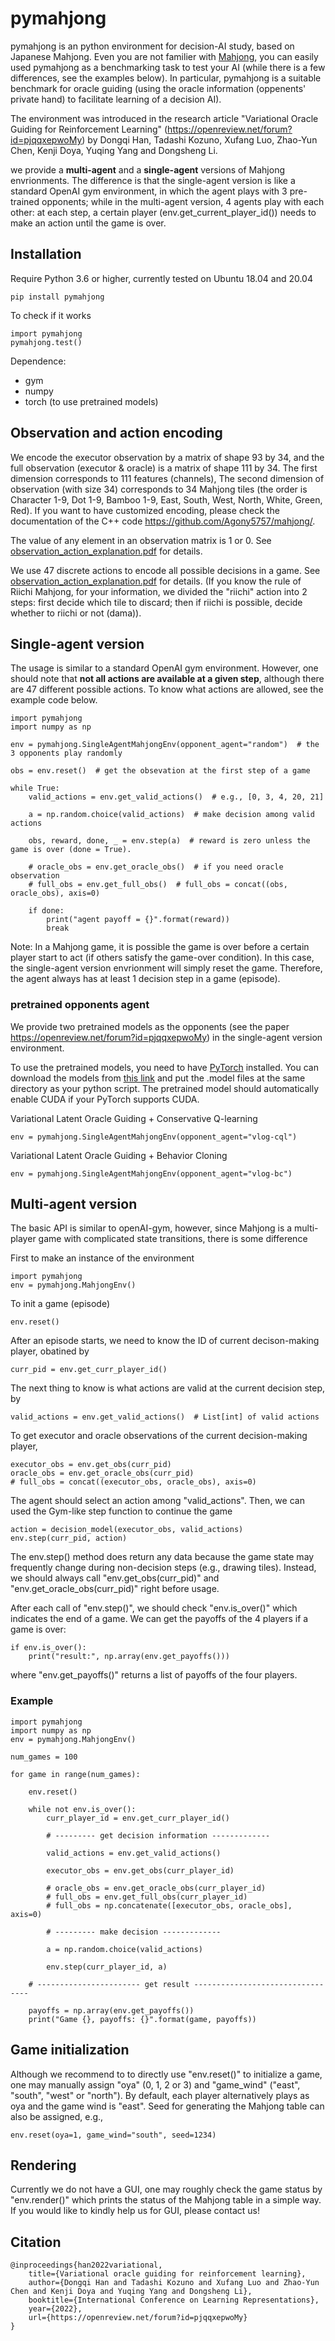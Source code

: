 # pymahjong

pymahjong is an python environment for decision-AI study, based on Japanese Mahjong. Even you are not familier with [Mahjong](https://en.wikipedia.org/wiki/Mahjong), you can easily used pymahjong as a benchmarking task to test your AI (while there is a few differences, see the examples below). In particular, pymahjong is a suitable benchmark for oracle guiding (using the oracle information (oppenents' private hand) to facilitate learning of a decision AI).


The environment was introduced in the research article "Variational Oracle Guiding for Reinforcement Learning" (https://openreview.net/forum?id=pjqqxepwoMy) by Dongqi Han, Tadashi Kozuno, Xufang Luo, Zhao-Yun Chen, Kenji Doya, Yuqing Yang and Dongsheng Li.


we provide a **multi-agent** and a **single-agent** versions of Mahjong envrionments.
The difference is that the single-agent version is like a standard OpenAI gym environment, in which the agent plays with 3 pre-trained opponents;
while in the multi-agent version, 4 agents play with each other: at each step, a certain player (env.get_current_player_id()) needs to make an action until the game is over.

## Installation

Require Python 3.6 or higher, currently tested on Ubuntu 18.04 and 20.04

```
pip install pymahjong
```

To check if it works
```
import pymahjong
pymahjong.test()
```

Dependence:
- gym
- numpy
- torch (to use pretrained models)

## Observation and action encoding

We encode the executor observation by a matrix of shape 93 by 34, and the full observation (executor & oracle) is a matrix of shape 111 by 34. The first dimension corresponds to 111 features (channels),  The second dimension of observation (with size 34) corresponds to 34 Mahjong tiles (the order is Character 1-9, Dot 1-9,  Bamboo 1-9, East, South, West, North, White, Green, Red).  If you want to have customized encoding, please check the documentation of the C++ code https://github.com/Agony5757/mahjong/.

The value of any element in an observation matrix is 1 or 0. See [observation_action_explanation.pdf](https://github.com/Agony5757/mahjong/blob/master/pymahjong/observation_action_explanation.pdf) for details.

We use 47 discrete actions to encode all possible decisions in a game. See [observation_action_explanation.pdf](https://github.com/Agony5757/mahjong/blob/master/pymahjong/observation_action_explanation.pdf) for details. (If you know the rule of Riichi Mahjong, for your information, we divided the "riichi" action into 2 steps: first decide which tile to discard; then if riichi is possible, decide whether to riichi or not (dama)).


## Single-agent version

The usage is similar to a standard OpenAI gym environment. However, one should note that **not all actions are available at a given step**, although there are 47 different possible actions.
To know what actions are allowed, see the example code below. 

```
import pymahjong
import numpy as np

env = pymahjong.SingleAgentMahjongEnv(opponent_agent="random")  # the 3 opponents play randomly

obs = env.reset()  # get the obsevation at the first step of a game

while True:
    valid_actions = env.get_valid_actions()  # e.g., [0, 3, 4, 20, 21]

    a = np.random.choice(valid_actions)  # make decision among valid actions

    obs, reward, done, _ = env.step(a)  # reward is zero unless the game is over (done = True).

    # oracle_obs = env.get_oracle_obs()  # if you need oracle observation
    # full_obs = env.get_full_obs()  # full_obs = concat((obs, oracle_obs), axis=0)

    if done:
        print("agent payoff = {}".format(reward))
        break
```

Note: In a Mahjong game, it is possible the game is over before a certain player start to act (if others satisfy the game-over condition). In this case, the single-agent version envrionment will simply reset the game. Therefore, the agent always has at least 1 decision step in a game (episode).

### pretrained opponents agent
We provide two pretrained models as the opponents (see the paper https://openreview.net/forum?id=pjqqxepwoMy) in the single-agent version environment.

To use the pretrained models, you need to have [PyTorch](https://pytorch.org/) installed. You can download the models from [this link](https://1drv.ms/u/s!AuxZyB8UeEtsgpNScPpUjF1c09gaZQ?e=j4lS05) and put the .model files at the same directory as your python script. The pretrained model should automatically enable CUDA if your PyTorch supports CUDA.

Variational Latent Oracle Guiding + Conservative Q-learning
```
env = pymahjong.SingleAgentMahjongEnv(opponent_agent="vlog-cql")
```

Variational Latent Oracle Guiding + Behavior Cloning
```
env = pymahjong.SingleAgentMahjongEnv(opponent_agent="vlog-bc")
```



## Multi-agent version

The basic API is similar to openAI-gym, however,
since Mahjong is a multi-player game with complicated state transitions,
there is some difference

First to make an instance of the environment
```
import pymahjong
env = pymahjong.MahjongEnv()
```

To init a game (episode)
```
env.reset()  
```

After an episode starts, we need to know the ID of current decison-making player, obatined by
```
curr_pid = env.get_curr_player_id()
```
The next thing to know is what actions are valid at the current decision step, by
```
valid_actions = env.get_valid_actions()  # List[int] of valid actions
```


To get executor and oracle observations of the current decision-making player,
```
executor_obs = env.get_obs(curr_pid)
oracle_obs = env.get_oracle_obs(curr_pid)
# full_obs = concat((executor_obs, oracle_obs), axis=0)
```
The agent should select an action among "valid_actions".
Then, we can used the Gym-like step function to continue the game
```
action = decision_model(executor_obs, valid_actions) 
env.step(curr_pid, action)
```
The env.step() method does return any data because the game state may frequently change during non-decision steps (e.g., drawing tiles).
Instead, we should always call "env.get_obs(curr_pid)" and "env.get_oracle_obs(curr_pid)" right before usage.

After each call of "env.step()", we should check "env.is_over()" which indicates the end of a game. We can get the payoffs of the 4 players if a game is over:

```
if env.is_over(): 
    print("result:", np.array(env.get_payoffs()))
```
where "env.get_payoffs()" returns a list of payoffs of the four players.

### Example
```
import pymahjong
import numpy as np
env = pymahjong.MahjongEnv()

num_games = 100

for game in range(num_games):

    env.reset()

    while not env.is_over():
        curr_player_id = env.get_curr_player_id()

        # --------- get decision information -------------

        valid_actions = env.get_valid_actions()

        executor_obs = env.get_obs(curr_player_id)

        # oracle_obs = env.get_oracle_obs(curr_player_id)
        # full_obs = env.get_full_obs(curr_player_id)
        # full_obs = np.concatenate([executor_obs, oracle_obs], axis=0)

        # --------- make decision -------------

        a = np.random.choice(valid_actions)

        env.step(curr_player_id, a)

    # ----------------------- get result ---------------------------------

    payoffs = np.array(env.get_payoffs())
    print("Game {}, payoffs: {}".format(game, payoffs))

```



## Game initialization
Although we recommend to to directly use "env.reset()" to initialize a game,
one may manually assign "oya" (0, 1, 2 or 3) and "game_wind" ("east", "south", "west" or "north"). By default, each player alternatively plays as oya and the game wind is "east".
Seed for generating the Mahjong table can also be assigned, e.g.,
```
env.reset(oya=1, game_wind="south", seed=1234)
```


## Rendering
Currently we do not have a GUI, one may roughly check the game status by "env.render()" which prints the status of the Mahjong table in a simple way. If you would like to kindly help us for GUI, please contact us!


## Citation
```
@inproceedings{han2022variational,
    title={Variational oracle guiding for reinforcement learning},
    author={Dongqi Han and Tadashi Kozuno and Xufang Luo and Zhao-Yun Chen and Kenji Doya and Yuqing Yang and Dongsheng Li},
    booktitle={International Conference on Learning Representations},
    year={2022},
    url={https://openreview.net/forum?id=pjqqxepwoMy}
}
```
